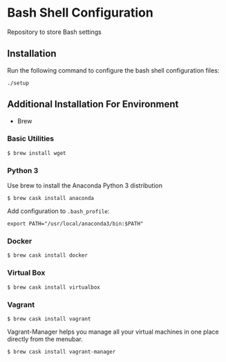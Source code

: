 Bash Shell Configuration
========================

Repository to store Bash settings

## Installation

Run the following command to configure the bash shell configuration files:

````
./setup
````

## Additional Installation For Environment

- Brew

### Basic Utilities

````
$ brew install wget
````

### Python 3

Use brew to install the Anaconda Python 3 distribution

````
$ brew cask install anaconda
````

Add configuration to `.bash_profile`:

````
export PATH="/usr/local/anaconda3/bin:$PATH"
````

### Docker

````
$ brew cask install docker
```` 

### Virtual Box

````
$ brew cask install virtualbox
````

### Vagrant

```
$ brew cask install vagrant
```

Vagrant-Manager helps you manage all your virtual machines in one place directly from the menubar.

```
$ brew cask install vagrant-manager
```
